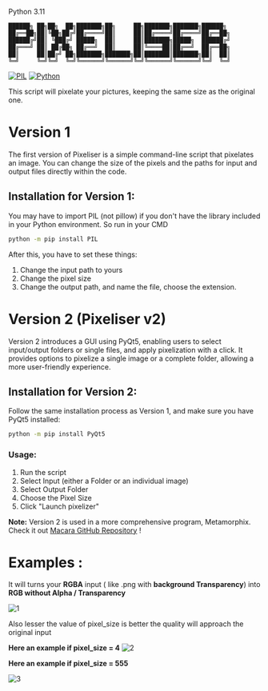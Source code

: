 
Python 3.11
```
██████╗ ██╗██╗  ██╗███████╗██╗     ██╗███████╗███████╗██████╗ 
██╔══██╗██║╚██╗██╔╝██╔════╝██║     ██║██╔════╝██╔════╝██╔══██╗
██████╔╝██║ ╚███╔╝ █████╗  ██║     ██║███████╗█████╗  ██████╔╝
██╔═══╝ ██║ ██╔██╗ ██╔══╝  ██║     ██║╚════██║██╔══╝  ██╔══██╗
██║     ██║██╔╝ ██╗███████╗███████╗██║███████║███████╗██║  ██║
╚═╝     ╚═╝╚═╝  ╚═╝╚══════╝╚══════╝╚═╝╚══════╝╚══════╝╚═╝  ╚═╝
```

[![PIL](https://img.shields.io/badge/PIL-8.3.1-green.svg)](https://pypi.org/project/PIL/)
[![Python](https://img.shields.io/badge/Python-3.11-blue.svg)](https://www.python.org/downloads/release/python-311/)

This script will pixelate your pictures, keeping the same size as the original one.

# Version 1

The first version of Pixeliser is a simple command-line script that pixelates an image. You can change the size of the pixels and the paths for input and output files directly within the code.

## Installation for Version 1:

You may have to import PIL (not pillow) if you don't have the library included in your Python environment.
So run in your CMD 

```bash
python -m pip install PIL
```

After this, you have to set these things:

  1. Change the input path to yours
  2. Change the pixel size
  3. Change the output path, and name the file, choose the extension.


# Version 2 (Pixeliser v2)

Version 2 introduces a GUI using PyQt5, enabling users to select input/output folders or single files, and apply pixelization with a click. It provides options to pixelize a single image or a complete folder, allowing a more user-friendly experience.

## Installation for Version 2:

Follow the same installation process as Version 1, and make sure you have PyQt5 installed:

```bash
python -m pip install PyQt5
```

### Usage:

  1. Run the script
  2. Select Input (either a Folder or an individual image)
  3. Select Output Folder
  4. Choose the Pixel Size
  5. Click "Launch pixelizer"

**Note:** Version 2 is used in a more comprehensive program, Metamorphix. Check it out [Macara GitHub Repository](https://github.com/SECRET-GUEST/Macara) !


# Examples :

It will turns your **RGBA** input ( like .png with **background Transparency**) into **RGB without Alpha / Transparency**

![1](https://user-images.githubusercontent.com/92639080/209363565-0c15b230-92ac-4619-994d-b0b42f80c7ed.jpg)

Also lesser the value of pixel_size is better the quality will approach the original input

**Here an example if pixel_size = 4**
![2](https://user-images.githubusercontent.com/92639080/209364023-fa3e5a07-3cc4-428d-aa62-d3eb34d05bcd.jpg)

**Here an example if pixel_size = 555**

![3](https://user-images.githubusercontent.com/92639080/209364043-36454438-e6ab-49e9-a37f-6decdd4b9231.jpg)
